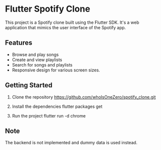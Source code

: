 # Flutter Spotify Clone

This project is a Spotify clone built using the Flutter SDK. 
It's a web application that mimics the user interface of the Spotify app. 

## Features
- Browse and play songs
- Create and view playlists
- Search for songs and playlists
- Responsive design for various screen sizes.

## Getting Started

1. Clone the repository
   https://github.com/whoIsOneZero/spotify_clone.git

2. Install the dependencies
flutter packages get

3. Run the project
flutter run -d chrome

## Note
The backend is not implemented and dummy data is used instead.
